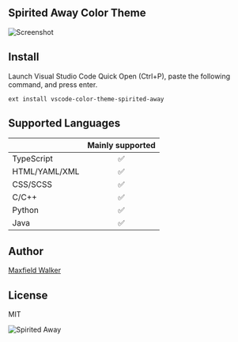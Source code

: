 ## Spirited Away Color Theme

![Screenshot](https://i.imgur.com/FZLCcYH.png)


## Install
Launch Visual Studio Code Quick Open (Ctrl+P), paste the following command, and press enter.

```
ext install vscode-color-theme-spirited-away
```

## Supported Languages

|   | Mainly supported |
|  ------ | :------: |
|  TypeScript | ✅ |
|  HTML/YAML/XML | ✅ |
|  CSS/SCSS | ✅ |
|  C/C++ | ✅ |
|  Python | ✅ |
|  Java | ✅ |


## Author
[Maxfield Walker](https://github.com/MaxfieldWalker)

## License
MIT


![Spirited Away](https://i.imgur.com/tPiwWpq.jpg)
